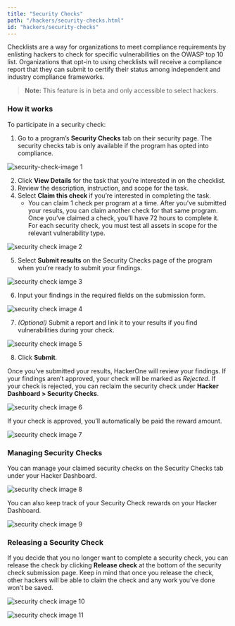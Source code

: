 ```yaml
---
title: "Security Checks"
path: "/hackers/security-checks.html"
id: "hackers/security-checks"
---
```


Checklists are a way for organizations to meet compliance requirements by enlisting hackers to check for specific vulnerabilities on the OWASP top 10 list.  Organizations that opt-in to using checklists will receive a compliance report that they can submit to certify their status among independent and industry compliance frameworks.  

> **Note:** This feature is in beta and only accessible to select hackers.

### How it works
To participate in a security check:

1. Go to a program’s **Security Checks** tab on their security page. The security checks tab is only available if the program has opted into compliance.

![security-check-image 1](./images/security-checks-1.png)

2. Click **View Details** for the task that you’re interested in on the checklist.
3. Review the description, instruction, and scope for the task.
4. Select **Claim this check** if you’re interested in completing the task.  
     * You can claim 1 check per program  at a time. After you've submitted your results, you can claim another check for that same program. Once you’ve claimed a check, you’ll have 72 hours to complete it. For each security check, you must test all assets in scope for the relevant vulnerability type.

![security check image 2](./images/security-checks-2.png)

5. Select **Submit results** on the Security Checks page of the program when you’re ready to submit your findings.

![security check iamge 3](./images/security-checks-3.png)

6. Input your findings in the required fields on the submission form.

![security check image 4](./images/security-checks-4.png)

7. *(Optional)* Submit a report and link it to your results if you find vulnerabilities during your check.

![security check image 5](./images/security-checks-5.png)

8. Click **Submit**.

Once you’ve submitted your results, HackerOne will review your findings.  If your findings aren’t approved, your check will be marked as *Rejected*. If your check is rejected, you can reclaim the security check under **Hacker Dashboard > Security Checks**. 

![security check image 6](./images/security-checks-6.png)

If your check is approved, you’ll automatically be paid the reward amount.

![security check image 7](./images/security-checks-7.png)

### Managing Security Checks

You can manage your claimed security checks on the Security Checks tab under your Hacker Dashboard.

![security check image 8](./images/security-checks-8.png)

You can also keep track of your Security Check rewards on your Hacker Dashboard.

![security check image 9](./images/security-checks-9.png)

### Releasing a Security Check
If you decide that you no longer want to complete a security check, you can release the check by clicking **Release check** at the bottom of the security check submission page. Keep in mind that once you release the check, other hackers will be able to claim the check and any work you’ve done won’t be saved.

![security check image 10](./images/security-checks-10.png)

![security check image 11](./images/security-checks-11.png)
